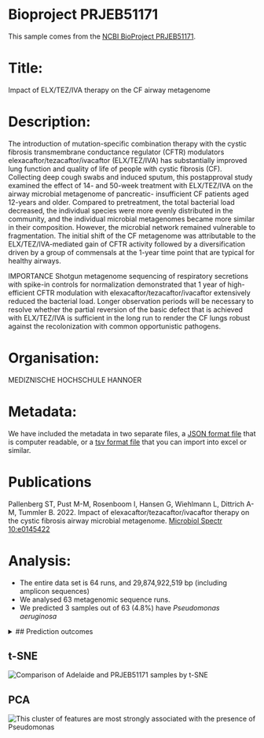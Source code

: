 # Bioproject PRJEB51171

This sample comes from the [NCBI BioProject PRJEB51171](https://www.ncbi.nlm.nih.gov/bioproject/?term=PRJEB51171).

# Title:
Impact of ELX/TEZ/IVA therapy on the CF airway metagenome

# Description:
The introduction of mutation-specific combination therapy with the cystic fibrosis transmembrane conductance regulator (CFTR) modulators elexacaftor/tezacaftor/ivacaftor (ELX/TEZ/IVA) has substantially improved lung function and quality of life of people with cystic fibrosis (CF). Collecting deep cough swabs and induced sputum, this postapproval study examined the effect of 14- and 50-week treatment with ELX/TEZ/IVA on the airway microbial metagenome of pancreatic- insufficient CF patients aged 12-years and older. Compared to pretreatment, the total bacterial load decreased, the individual species were more evenly distributed in the community, and the individual microbial metagenomes became more similar in their composition. However, the microbial network remained vulnerable to fragmentation. The initial shift of the CF metagenome was attributable to the ELX/TEZ/IVA-mediated gain of CFTR activity followed by a diversification driven by a group of commensals at the 1-year time point that are typical for healthy airways.

IMPORTANCE Shotgun metagenome sequencing of respiratory secretions with spike-in controls for normalization demonstrated that 1 year of high-efficient CFTR modulation with elexacaftor/tezacaftor/ivacaftor extensively reduced the bacterial load. Longer observation periods will be necessary to resolve whether the partial reversion of the basic defect that is achieved with ELX/TEZ/IVA is sufficient in the long run to render the CF lungs robust against the recolonization with common opportunistic pathogens.

# Organisation:
MEDIZNISCHE HOCHSCHULE HANNOER


# Metadata:
We have included the metadata in two separate files, a [JSON format file](PRJEB51171.metadata.json.gz) that is computer readable, or a [tsv format file](PRJEB51171.metadata.tsv.gz) that you can import into excel or similar.

# Publications

Pallenberg ST, Pust M-M, Rosenboom I, Hansen G, Wiehlmann L, Dittrich A-M, Tummler B. 2022. Impact of elexacaftor/tezacaftor/ivacaftor therapy on the cystic fibrosis airway microbial metagenome. [Microbiol Spectr 10:e0145422](https://pmc.ncbi.nlm.nih.gov/articles/PMC9602284/)

# Analysis:


- The entire data set is 64 runs, and 29,874,922,519 bp (including amplicon sequences)
- We analysed 63 metagenomic sequence runs.
- We predicted 3 samples out of 63 (4.8%) have _Pseudomonas aeruginosa_

<details>
<summary>
## Prediction outcomes
</summary>

Sample | Pseudomonas Prediction | Confidence | Certainty
 --- | --- | --- | ---
ERR8978269 | Negative | 0.75 | Medium
ERR8978270 | Negative | 0.62 | Medium
ERR8978271 | Negative | 0.64 | Medium
ERR8978272 | Negative | 0.83 | High
ERR8978277 | Negative | 0.59 | Low
ERR8978278 | Negative | 0.82 | High
ERR8978279 | Negative | 0.79 | Medium
ERR8978280 | Negative | 0.80 | Medium
ERR8978281 | Negative | 0.62 | Medium
ERR8978283 | Negative | 0.74 | Medium
ERR8978284 | Negative | 0.85 | High
ERR8978285 | Negative | 0.87 | High
ERR8978286 | Negative | 0.74 | Medium
ERR8978287 | Negative | 0.79 | Medium
ERR8978288 | Negative | 0.77 | Medium
ERR8978290 | Negative | 0.74 | Medium
ERR8978292 | Negative | 0.72 | Medium
ERR8978293 | Negative | 0.83 | High
ERR8978294 | Negative | 0.89 | High
ERR8978295 | Negative | 0.71 | Medium
ERR8978296 | Negative | 0.74 | Medium
ERR8978297 | Negative | 0.79 | Medium
ERR8978298 | Negative | 0.81 | High
ERR8978299 | Negative | 0.79 | Medium
ERR8978300 | Negative | 0.67 | Medium
ERR8978301 | Negative | 0.86 | High
ERR8978302 | Negative | 0.81 | High
ERR8978303 | Negative | 0.57 | Low
ERR8978304 | Negative | 0.75 | Medium
ERR8978305 | Positive | 0.52 | Low
ERR8978306 | Negative | 0.75 | Medium
ERR8978307 | Negative | 0.76 | Medium
ERR8978308 | Negative | 0.81 | High
ERR8978309 | Negative | 0.76 | Medium
ERR8978310 | Negative | 0.69 | Medium
ERR8978313 | Positive | 0.58 | Low
ERR8978314 | Negative | 0.73 | Medium
ERR8978315 | Negative | 0.58 | Low
ERR8978317 | Negative | 0.71 | Medium
ERR8978318 | Negative | 0.68 | Medium
ERR8978319 | Negative | 0.73 | Medium
ERR8978320 | Negative | 0.75 | Medium
ERR8978321 | Negative | 0.73 | Medium
ERR8978322 | Negative | 0.68 | Medium
ERR8978323 | Negative | 0.60 | Low
ERR8978324 | Negative | 0.67 | Medium
ERR8978325 | Negative | 0.70 | Medium
ERR8978327 | Negative | 0.67 | Medium
ERR8978330 | Negative | 0.76 | Medium
ERR8978331 | Negative | 0.70 | Medium
ERR8978332 | Negative | 0.83 | High
ERR8978333 | Negative | 0.78 | Medium
ERR8978334 | Positive | 0.75 | Medium
ERR8978335 | Negative | 0.77 | Medium
ERR8978336 | Negative | 0.70 | Medium
ERR8978337 | Negative | 0.81 | High
ERR8978341 | Negative | 0.82 | High
ERR8978342 | Negative | 0.83 | High
ERR8978343 | Negative | 0.79 | Medium
ERR8978344 | Negative | 0.63 | Medium
ERR8978345 | Negative | 0.70 | Medium
ERR8978346 | Negative | 0.64 | Medium
ERR8978347 | Negative | 0.80 | High

</details>

## t-SNE
![Comparison of Adelaide and PRJEB51171 samples by t-SNE](img/PRJEB51171_Pseudomonas_tSNE.png 'Fig. t-SNE of all the analysed sequence data coloured by whether Pseudomonas is predicted')


## PCA
![This cluster of features are most strongly associated with the presence of Pseudomonas](img/PRJEB51171_Pseudomonas_PCA.png 'Fig. PCA of the cluster of features most strongly associated with Pseudomonas colonization in PRJEB51171')



